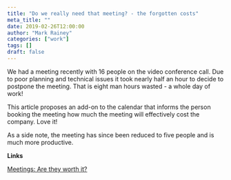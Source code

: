 ```yaml
---
title: "Do we really need that meeting? - the forgotten costs"
meta_title: ""
date: 2019-02-26T12:00:00
author: "Mark Rainey"
categories: ["work"]
tags: []
draft: false
---
```

We had a meeting recently with 16 people on the video conference call. Due to poor planning and technical issues it took nearly half an hour to decide to postpone the meeting. That is eight man hours wasted - a whole day of work!

This article proposes an add-on to the calendar that informs the person booking the meeting how much the meeting will effectively cost the company. Love it!

As a side note, the meeting has since been reduced to five people and is much more productive.

__Links__

[Meetings: Are they worth it?](http://www.secretgeek.net/MeetingCosts)
